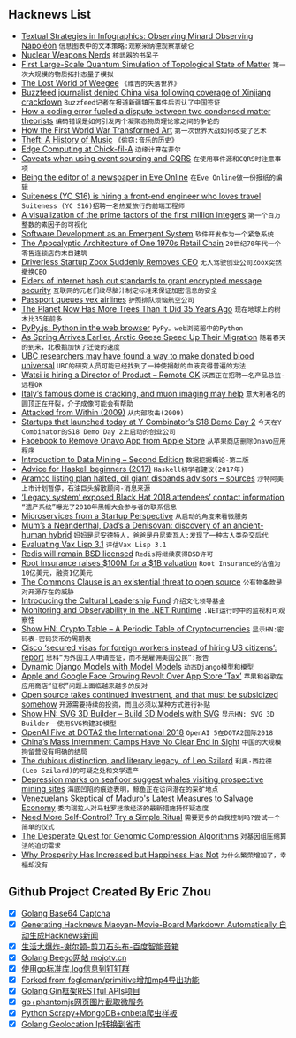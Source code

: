 ## Hacknews List


- [Textual Strategies in Infographics: Observing Minard Observing Napoléon](https://www.masswerk.at/nowgobang/2018/observing-minard)  `信息图表中的文本策略:观察米纳德观察拿破仑`
- [Nuclear Weapons Nerds](https://gizmodo.com/meet-the-nuclear-weapons-nerds-1826964319)  `核武器的书呆子`
- [First Large-Scale Quantum Simulation of Topological State of Matter](https://www.dwavesys.com/press-releases/d-wave-breakthrough-demonstrates-first-large-scale-quantum-simulation-topological)  `第一次大规模的物质拓扑态量子模拟`
- [The Lost World of Weegee](https://www.commentarymagazine.com/articles/lost-world-weegee/)  `《维吉的失落世界》`
- [Buzzfeed journalist denied China visa following coverage of Xinjiang crackdown](https://www.hongkongfp.com/2018/08/22/buzzfeed-journalist-denied-new-china-visa-following-award-winning-coverage-xinjiang-crackdown/)  `Buzzfeed记者在报道新疆镇压事件后否认了中国签证`
- [How a coding error fueled a dispute between two condensed matter theorists](https://physicstoday.scitation.org/do/10.1063/PT.6.1.20180822a/full/)  `编码错误是如何引发两个凝聚态物质理论家之间的争论的`
- [How the First World War Transformed Art](https://www.newstatesman.com/culture/art-design/2018/08/after-bullets-brushes-how-first-world-war-transformed-art)  `第一次世界大战如何改变了艺术`
- [Theft: A History of Music](https://law.duke.edu/musiccomic/)  `《偷窃:音乐的历史》`
- [Edge Computing at Chick-fil-A](https://medium.com/@cfatechblog/edge-computing-at-chick-fil-a-7d67242675e2)  `边缘计算在菲尔`
- [Caveats when using event sourcing and CQRS](https://medium.com/@hugo.oliveira.rocha/what-they-dont-tell-you-about-event-sourcing-6afc23c69e9a)  `在使用事件源和CQRS时注意事项`
- [Being the editor of a newspaper in Eve Online](https://www.rockpapershotgun.com/2018/08/20/whats-it-like-being-the-editor-of-a-newspaper-in-eve-online/)  `在Eve Online做一份报纸的编辑`
- [Suiteness (YC S16) is hiring a front-end engineer who loves travel](https://suiteness.workable.com/j/015E83E6DB)  `Suiteness (YC S16)招聘一名热爱旅行的前端工程师`
- [A visualization of the prime factors of the first million integers](https://johnhw.github.io/umap_primes/index.md.html)  `第一个百万整数的素因子的可视化`
- [Software Development as an Emergent System](https://www.blinkingcaret.com/2018/08/22/software-development-emergent-system-ndepend/)  `软件开发作为一个紧急系统`
- [The Apocalyptic Architecture of One 1970s Retail Chain](https://www.atlasobscura.com/articles/best-superstores-architecture)  `20世纪70年代一个零售连锁店的末日建筑`
- [Driverless Startup Zoox Suddenly Removes CEO](https://www.bloomberg.com/news/articles/2018-08-22/driverless-startup-zoox-said-to-remove-ceo-in-sudden-move)  `无人驾驶创业公司Zoox突然撤换CEO`
- [Elders of internet hash out standards to grant encrypted message security](https://www.theregister.co.uk/2018/08/22/ietf_draft_proposes_encrypted_message_security_for_all/)  `互联网的元老们绞尽脑汁制定标准来保证加密信息的安全`
- [Passport queues vex airlines](https://www.economist.com/business/2018/08/18/passport-queues-vex-airlines)  `护照排队烦恼航空公司`
- [The Planet Now Has More Trees Than It Did 35 Years Ago](https://psmag.com/environment/the-planet-now-has-more-trees-than-it-did-35-years-ago)  `现在地球上的树木比35年前多`
- [PyPy.js: Python in the web browser](https://pypyjs.org/)  `PyPy。web浏览器中的Python`
- [As Spring Arrives Earlier, Arctic Geese Speed Up Their Migration](https://www.scientificamerican.com/podcast/episode/as-spring-arrives-earlier-arctic-geese-speed-up-their-migration/)  `随着春天的到来，北极鹅加快了迁徙的速度`
- [UBC researchers may have found a way to make donated blood universal](https://vancouversun.com/health/local-health/ubc-researchers-have-found-a-way-to-make-all-donated-blood-universal)  `UBC的研究人员可能已经找到了一种使捐献的血液变得普遍的方法`
- [Watsi is hiring a Director of Product – Remote OK](https://blog.watsi.org/director-of-product/)  `沃西正在招聘一名产品总监-远程OK`
- [Italy’s famous dome is cracking, and muon imaging may help](https://arstechnica.com/science/2018/08/cosmic-rays-could-help-unlock-the-secrets-of-brunelleschis-dome/)  `意大利著名的圆顶正在开裂，介子成像可能会有帮助`
- [Attacked from Within (2009)](http://atdt.freeshell.org/k5/story_2009_3_12_33338_3000.html)  `从内部攻击(2009)`
- [Startups that launched today at Y Combinator’s S18 Demo Day 2](https://techcrunch.com/2018/08/21/all-59-startups-that-launched-today-at-y-combinators-s18-demo-day-2/)  `今天在Y Combinator的S18 Demo Day 2上启动的创业公司`
- [Facebook to Remove Onavo App from Apple Store](https://www.wsj.com/articles/facebook-to-remove-data-security-app-from-apple-store-1534975340)  `从苹果商店删除Onavo应用程序`
- [Introduction to Data Mining – Second Edition](https://www-users.cs.umn.edu/~kumar001/dmbook/index.php)  `数据挖掘概论-第二版`
- [Advice for Haskell beginners (2017)](http://www.haskellforall.com/2017/10/advice-for-haskell-beginners.html)  `Haskell初学者建议(2017年)`
- [Aramco listing plan halted, oil giant disbands advisors – sources](https://www.reuters.com/article/us-saudi-aramco-ipo-exclusive/exclusive-aramco-listing-plan-halted-oil-giant-disbands-advisors-sources-idUSKCN1L71TZ)  `沙特阿美上市计划暂停，石油巨头解散顾问-消息来源`
- [‘Legacy system’ exposed Black Hat 2018 attendees’ contact information](https://techcrunch.com/2018/08/22/legacy-system-exposed-black-hat-2018-attendees-contact-information/)  `“遗产系统”曝光了2018年黑帽大会参与者的联系信息`
- [Microservices from a Startup Perspective](https://www.infoq.com/articles/microservices-startup)  `从启动的角度来看微服务`
- [Mum’s a Neanderthal, Dad’s a Denisovan: discovery of an ancient-human hybrid](https://www.nature.com/articles/d41586-018-06004-0)  `妈妈是尼安德特人，爸爸是丹尼索瓦人:发现了一种古人类杂交后代`
- [Evaluating Vax Lisp 3.1](https://netzhansa.blogspot.com/2018/08/evaluating-vax-lisp-30.html)  `评估Vax Lisp 3.1`
- [Redis will remain BSD licensed](http://antirez.com/news/120)  `Redis将继续获得BSD许可`
- [Root Insurance raises $100M for a $1B valuation](https://techcrunch.com/2018/08/22/a-new-unicorn-is-born-root-insurance-raises-100-million-for-a-1-billion-valuation/)  `Root Insurance的估值为10亿美元，融资1亿美元`
- [The Commons Clause is an existential threat to open source](https://drewdevault.com/2018/08/22/Commons-clause-will-destroy-open-source.html)  `公有物条款是对开源存在的威胁`
- [Introducing the Cultural Leadership Fund](https://a16z.com/2018/08/22/introducing-the-cultural-leadership-fund/)  `介绍文化领导基金`
- [Monitoring and Observability in the .NET Runtime](https://mattwarren.org/2018/08/21/Monitoring-and-Observability-in-the-.NET-Runtime/)  `.NET运行时中的监视和可观察性`
- [Show HN: Crypto Table – A Periodic Table of Cryptocurrencies](https://jes.al/crypto-table/)  `显示HN:密码表-密码货币的周期表`
- [Cisco ‘secured visas for foreign workers instead of hiring US citizens’: report](https://www.mercurynews.com/2018/08/21/h-1b-visa-reliant-cisco-secured-visas-for-foreign-workers-instead-of-hiring-u-s-citizens-report)  `思科“为外国工人申请签证，而不是雇佣美国公民”:报告`
- [Dynamic Django Models with Model Models](https://www.protoapi.net/blog/2/)  `动态Django模型和模型`
- [Apple and Google Face Growing Revolt Over App Store ‘Tax’](https://www.bloomberg.com/news/articles/2018-08-22/apple-and-google-face-growing-revolt-over-app-store-tax)  `苹果和谷歌在应用商店“征税”问题上面临越来越多的反对`
- [Open source takes continued investment, and that must be subsidized somehow](https://www.influxdata.com/blog/its-time-for-the-open-source-community-to-get-real/)  `开源需要持续的投资，而且必须以某种方式进行补贴`
- [Show HN: SVG 3D Builder – Build 3D Models with SVG](https://github.com/captainwz/svg-3d-builder)  `显示HN: SVG 3D Builder——使用SVG构建3D模型`
- [OpenAI Five at DOTA2 the International 2018](https://steam.tv/dota2/)  `OpenAI 5在DOTA2国际2018`
- [China’s Mass Internment Camps Have No Clear End in Sight](https://foreignpolicy.com/2018/08/22/chinas-mass-internment-camps-have-no-clear-end-in-sight/)  `中国的大规模拘留营没有明确的结局`
- [The dubious distinction, and literary legacy, of Leo Szilard](https://hazlitt.net/longreads/nuclear-fail)  `利奥·西拉德(Leo Szilard)的可疑之处和文学遗产`
- [Depression marks on seafloor suggest whales visiting prospective mining sites](https://phys.org/news/2018-08-depression-seafloor-whales-prospective-sites.html)  `海底凹陷的痕迹表明，鲸鱼正在访问潜在的采矿地点`
- [Venezuelans Skeptical of Maduro&#39;s Latest Measures to Salvage Economy](https://www.wsj.com/articles/venezuelans-skeptical-of-maduros-latest-measures-to-salvage-economy-1534860108)  `委内瑞拉人对马杜罗拯救经济的最新措施持怀疑态度`
- [Need More Self-Control? Try a Simple Ritual](https://www.scientificamerican.com/article/need-more-self-control-try-a-simple-ritual/)  `需要更多的自我控制吗?尝试一个简单的仪式`
- [The Desperate Quest for Genomic Compression Algorithms](https://spectrum.ieee.org/computing/software/the-desperate-quest-for-genomic-compression-algorithms)  `对基因组压缩算法的迫切需求`
- [Why Prosperity Has Increased but Happiness Has Not](https://www.nytimes.com/2018/08/21/opinion/happiness-inequality-prosperity-.html)  `为什么繁荣增加了，幸福却没有`

## Github Project Created By Eric Zhou

- [x] [Golang Base64 Captcha](https://github.com/mojocn/base64Captcha)
- [x] [Generating Hacknews Maoyan-Movie-Board Markdown Automatically 自动生成Hacknews新闻](https://github.com/dejavuzhou/md-genie)
- [x] [生活大爆炸-谢尔顿-剪刀石头布-百度智能音箱](https://github.com/mojocn/dueros-bang-game)
- [x] [Golang Beego网站 mojotv.cn](https://github.com/mojocn/www.mojotv.cn)
- [x] [使用go标准库,log信息到钉钉群](https://github.com/mojocn/dooger)
- [x] [Forked from fogleman/primitive增加mp4导出功能](https://github.com/mojocn/primitive)
- [x] [Golang Gin框架RESTful APIs项目](https://github.com/JJJJJJJerk/ezier-golang-web-api-framework)
- [x] [go+phantomjs网页图片截取微服务](https://github.com/mojocn/screen_shot)
- [x] [Python Scrapy+MongoDB+cnbeta爬虫样板](https://github.com/mojocn/scrapy_mongodb_boilerplate_cnbeta)
- [x] [Golang Geolocation Ip转换到省市](https://github.com/mojocn/ip2location)